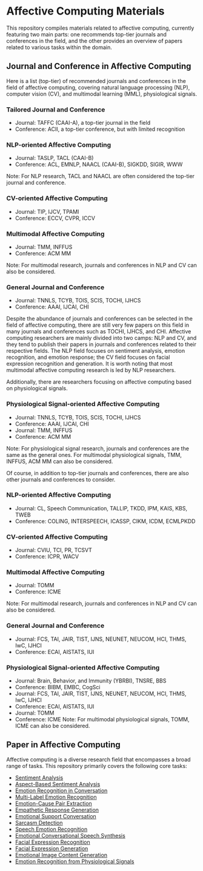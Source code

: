 # Affective Computing Materials
This repository compiles materials related to affective computing, currently featuring two main parts: one recommends top-tier journals and conferences in the field, and the other provides an overview of papers related to various tasks within the domain.

## Journal and Conference in Affective Computing
Here is a list (top-tier) of recommended journals and conferences in the field of affective computing, covering natural language processing (NLP), computer vision (CV), and multimodal learning (MML), physiological signals.

### Tailored Journal and Conference
- Journal: TAFFC (CAAI-A), a top-tier journal in the field
- Conference: ACII, a top-tier conference, but with limited recognition

### NLP-oriented Affective Computing
- Journal: TASLP, TACL (CAAI-B)
- Conference: ACL, EMNLP, NAACL (CAAI-B), SIGKDD, SIGIR, WWW

Note: For NLP research, TACL and NAACL are often considered the top-tier journal and conference.

### CV-oriented Affective Computing
- Journal: TIP, IJCV, TPAMI
- Conference: ECCV, CVPR, ICCV

### Multimodal Affective Computing
- Journal: TMM, INFFUS
- Conference: ACM MM

Note: For multimodal research, journals and conferences in NLP and CV can also be considered.

### General Journal and Conference
- Journal: TNNLS, TCYB, TOIS, SCIS, TOCHI, IJHCS
- Conference: AAAI, IJCAI, CHI

Despite the abundance of journals and conferences can be selected in the field of affective computing, there are still very few papers on this field in many journals and conferences such as TOCHI, IJHCS, and CHI. Affective computing researchers are mainly divided into two camps: NLP and CV, and they tend to publish their papers in journals and conferences related to their respective fields. The NLP field focuses on sentiment analysis, emotion recognition, and emotion response; the CV field focuses on facial expression recognition and generation. It is worth noting that most multimodal affective computing research is led by NLP researchers.

Additionally, there are researchers focusing on affective computing based on physiological signals. 

### Physiological Signal-oriented Affective Computing
- Journal: TNNLS, TCYB, TOIS, SCIS, TOCHI, IJHCS
- Conference: AAAI, IJCAI, CHI
- Journal: TMM, INFFUS
- Conference: ACM MM

Note: For physiological signal research, journals and conferences are the same as the general ones. For multimodal physiological signals, TMM, INFFUS, ACM MM can also be considered.

Of course, in addition to top-tier journals and conferences, there are also other journals and conferences to consider.

### NLP-oriented Affective Computing
- Journal: CL, Speech Communication, TALLIP, TKDD, IPM, KAIS, KBS, TWEB
- Conference: COLING, INTERSPEECH, ICASSP, CIKM, ICDM, ECMLPKDD

### CV-oriented Affective Computing
- Journal: CVIU, TCI, PR, TCSVT
- Conference: ICPR, WACV

### Multimodal Affective Computing
- Journal: TOMM
- Conference: ICME

Note: For multimodal research, journals and conferences in NLP and CV can also be considered.

### General Journal and Conference
- Journal: FCS, TAI, JAIR, TIST, IJNS, NEUNET, NEUCOM, HCI, THMS, IwC, IJHCI
- Conference: ECAI, AISTATS, IUI

### Physiological Signal-oriented Affective Computing
- Journal: Brain, Behavior, and Immunity (YBRBI), TNSRE, BBS
- Conference: BIBM, EMBC, CogSci
- Journal: FCS, TAI, JAIR, TIST, IJNS, NEUNET, NEUCOM, HCI, THMS, IwC, IJHCI
- Conference: ECAI, AISTATS, IUI
- Journal: TOMM
- Conference: ICME
Note: For multimodal physiological signals, TOMM, ICME can also be considered.

## Paper in Affective Computing
Affective computing is a diverse research field that encompasses a broad range of tasks. This repository primarily covers the following core tasks:

- [Sentiment Analysis](SA.md)
- [Aspect-Based Sentiment Analysis](ABSA.md)
- [Emotion Recognition in Conversation](ERC.md)
- [Multi-Label Emotion Recognition](MLER.md)
- [Emotion-Cause Pair Extraction](ECPE.md)
- [Empathetic Response Generation](ERG.md)
- [Emotional Support Conversation](ESC.md)
- [Sarcasm Detection](SD.md)
- [Speech Emotion Recognition](SER.md)
- [Emotional Conversational Speech Synthesis](ECSS.md)
- [Facial Expression Recognition](FER.md)
- [Facial Expression Generation](FEG.md)
- [Emotional Image Content Generation](EICG.md)
- [Emotion Recognition from Physiological Signals](ERPS.md)